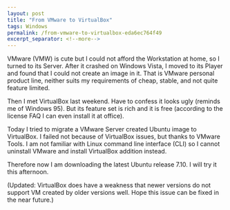 ```yaml
---
layout: post
title: "From VMware to VirtualBox"
tags: Windows
permalink: /from-vmware-to-virtualbox-eda6ec764f49
excerpt_separator: <!--more-->
---
```

VMware (VMW) is cute but I could not afford the Workstation at home, so I turned to its Server. After it crashed on Windows Vista, I moved to its Player and found that I could not create an image in it. That is VMware personal product line, neither suits my requirements of cheap, stable, and not quite feature limited.

Then I met VirtualBox last weekend. Have to confess it looks ugly (reminds me of Windows 95). But its feature set is rich and it is free (according to the license FAQ I can even install it at office).
<!--more-->

Today I tried to migrate a VMware Server created Ubuntu image to VirtualBox. I failed not because of VirtualBox issues, but thanks to VMware Tools. I am not familiar with Linux command line interface (CLI) so I cannot uninstall VMware and install VirtualBox addition instead.

Therefore now I am downloading the latest Ubuntu release 7.10. I will try it this afternoon.

(Updated: VirtualBox does have a weakness that newer versions do not support VM created by older versions well. Hope this issue can be fixed in the near future.)
